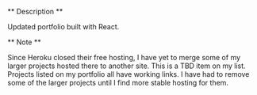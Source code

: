 ** Description **

Updated portfolio built with React.

** Note **

Since Heroku closed their free hosting, I have yet to merge some of my larger projects hosted there to another site. This is a TBD item on my list. Projects listed on my portfolio all have working links. I have had to remove some of the larger projects until I find more stable hosting for them.
